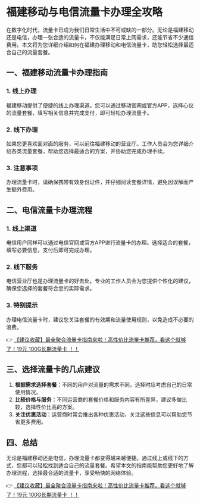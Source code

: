 # 福建移动与电信流量卡办理全攻略

在数字化时代，流量卡已成为我们日常生活中不可或缺的一部分。无论是福建移动还是电信，办理一张合适的流量卡，不仅能满足日常上网需求，还能节省不少通信费用。本文将为您详细介绍如何在福建办理移动和电信流量卡，助您轻松选择最适合自己的流量套餐。

## 一、福建移动流量卡办理指南

### 1. 线上办理
福建移动提供了便捷的线上办理渠道。您可以通过移动官网或官方APP，选择心仪的流量套餐，填写相关信息并完成支付，即可轻松办理流量卡。

### 2. 线下办理
如果您更喜欢面对面的服务，可以前往福建移动的营业厅。工作人员会为您详细介绍各类流量套餐，帮助您选择最适合的方案，并协助您完成办理手续。

### 3. 注意事项
办理流量卡时，请确保携带有效身份证件，并仔细阅读套餐详情，避免因误解而产生额外费用。

## 二、电信流量卡办理流程

### 1. 线上渠道
电信用户同样可以通过电信官网或官方APP进行流量卡的办理。选择适合的套餐，填写必要信息，支付后即可完成办理。

### 2. 线下服务
电信营业厅也是办理流量卡的好去处。专业的工作人员会为您提供个性化的建议，确保您选择的套餐符合您的实际需求。

### 3. 特别提示
办理电信流量卡时，建议您关注套餐的有效期和流量使用规则，以免造成不必要的浪费。

👉 [【建议收藏】最全聚合流量卡指南来啦！高性价比流量卡推荐，看这个就够了！19元 100G长期流量卡 ！！](https://bit.ly/Liuliangka)

## 三、选择流量卡的几点建议

1. **根据需求选择套餐**：不同的用户对流量的需求不同，选择时应考虑自己的日常使用情况。
2. **比较价格与服务**：不同运营商的套餐价格和服务内容有所差异，建议多做比较，选择性价比高的方案。
3. **关注优惠活动**：运营商时常会推出各种优惠活动，关注这些信息可以帮助您节省更多费用。

## 四、总结

无论是福建移动还是电信，办理流量卡都变得越来越便捷。通过线上或线下的方式，您都可以轻松找到适合自己的流量套餐。希望本文的指南能帮助您更好地了解办理流程，选择最合适的流量卡，享受畅快的网络体验。

👉 [【建议收藏】最全聚合流量卡指南来啦！高性价比流量卡推荐，看这个就够了！19元 100G长期流量卡 ！！](https://bit.ly/Liuliangka)